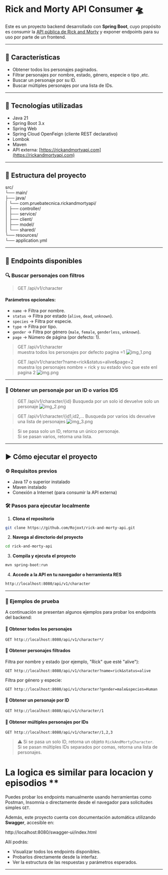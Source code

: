 # Rick and Morty API Consumer 🛸

Este es un proyecto backend desarrollado con **Spring Boot**, cuyo propósito es consumir la [API pública de Rick and Morty](https://rickandmortyapi.com/) y exponer endpoints para su uso por parte de un frontend.

---

## 🚀 Características

- Obtener todos los personajes paginados.
- Filtrar personajes por nombre, estado, género, especie o tipo ,etc.
- Buscar un personaje por su ID.
- Buscar múltiples personajes por una lista de IDs.

---

## 🧱 Tecnologías utilizadas

- Java 21
- Spring Boot 3.x
- Spring Web
- Spring Cloud OpenFeign (cliente REST declarativo)
- Lombok
- Maven
- API externa: [https://rickandmortyapi.com](https://rickandmortyapi.com)

---

## 📂 Estructura del proyecto

src/  
└── main/  
├── java/  
│ └── com.pruebatecnica.rickandmortyapi/  
│ ├── controller/  
│ ├── service/  
│ ├── client/  
│ ├── model/  
│ └── shared/  
└── resources/  
└── application.yml  

---

## 📡 Endpoints disponibles

### 🔍 Buscar personajes con filtros
>GET /api/v1/character
#### Parámetros opcionales:

- `name` → Filtra por nombre.
- `status` → Filtra por estado (`alive`, `dead`, `unknown`).
- `species` → Filtra por especie.
- `type` → Filtra por tipo.
- `gender` → Filtra por género (`male`, `female`, `genderless`, `unknown`).
- `page` → Número de página (por defecto: 1).

>GET /api/v1/character   
> muestra todos los personajes  por defecto pagina =1 
![img_1.png](img_1.png)


>GET /api/v1/character?name=rick&status=alive&page=2   
> muestra los personajes nombre = rick y su estado vivo que este enl pagina 2
![img.png](img.png)

---

### 🔎 Obtener un personaje por un ID o varios IDS

>GET /api/v1/character/{id}
>Busqueda por un solo id devuelve solo un personaje 
![img_2.png](img_2.png)

>GET /api/v1/character/{id1,id2,...
>Busqueda por varios ids devuelve una lista de personajes
![img_3.png](img_3.png)

> Si se pasa solo un ID, retorna un único personaje.  
> Si se pasan varios, retorna una lista.

---

## ▶️ Cómo ejecutar el proyecto

### ⚙️ Requisitos previos

- Java 17 o superior instalado
- Maven instalado
- Conexión a Internet (para consumir la API externa)

### 🛠️ Pasos para ejecutar localmente

1. **Clona el repositorio**


```bash
git clone https://github.com/Rojoxt/rick-and-morty-api.git
```

2. **Navega al directorio del proyecto**

```bash
cd rick-and-morty-api
```
3. **Compila y ejecuta el proyecto**
```bash
mvn spring-boot:run
```
4. **Accede a la API en tu navegador o herramienta RES**

```bash
http://localhost:8080/api/v1/character
```
---
### 🧪 Ejemplos de prueba

A continuación se presentan algunos ejemplos para probar los endpoints del backend:

#### 🔹 Obtener todos los personajes
```GET http://localhost:8080/api/v1/character*/```

#### 🔹 Obtener personajes filtrados

Filtra por nombre y estado (por ejemplo, "Rick" que esté "alive"):

```GET http://localhost:8080/api/v1/character?name=rick&status=alive```


Filtra por género y especie:

```GET http://localhost:8080/api/v1/character?gender=male&species=Human```

#### 🔹 Obtener un personaje por ID

```GET http://localhost:8080/api/v1/character/1```

#### 🔹 Obtener múltiples personajes por IDs

```GET http://localhost:8080/api/v1/character/1,2,3```

> ⚠️ Si se pasa un solo ID, retorna un objeto `RickAndMortyCharacter`.  
> Si se pasan múltiples IDs separados por comas, retorna una lista de personajes.

# La logica es similar para locacion y episodios **

Puedes probar los endpoints manualmente usando herramientas como Postman, Insomnia o directamente desde el navegador para solicitudes simples `GET`.

Además, este proyecto cuenta con documentación automática utilizando **Swagger**, accesible en:

http://localhost:8080/swagger-ui/index.html

Allí podrás:

- Visualizar todos los endpoints disponibles.
- Probarlos directamente desde la interfaz.
- Ver la estructura de las respuestas y parámetros esperados.
---